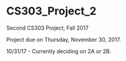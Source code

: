 # CS303_Project_2
Second CS303 Project, Fall 2017

Project due on Thursday, November 30, 2017.

10/31/17 - Currently deciding on 2A or 2B.
